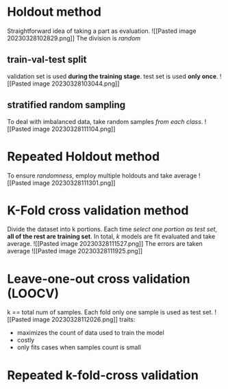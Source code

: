 # Holdout method
Straightforward idea of taking a part as evaluation.
![[Pasted image 20230328102829.png]]
The division is _random_
## train-val-test split
validation set is used **during the training stage**.
test set is used **only once**.
![[Pasted image 20230328103044.png]]
## stratified random sampling
To deal with imbalanced data, take random samples *from each class*.
![[Pasted image 20230328111104.png]]

# Repeated Holdout method
To ensure _randomness_, employ multiple holdouts and take average
![[Pasted image 20230328111301.png]]

# K-Fold cross validation method
Divide the dataset into k portions. Each time _select one portion as test set_, **all of the rest are training set**.
In total, _k_ models are fit evaluated and take average.
![[Pasted image 20230328111527.png]]
The errors are taken average
![[Pasted image 20230328111925.png]]

# Leave-one-out cross validation (LOOCV)
k == total num of samples. Each fold only one sample is used as test set.
![[Pasted image 20230328112026.png]]
traits:
- maximizes the count of data used to train the model
- costly
- only fits cases when samples count is small

# Repeated k-fold-cross validation
